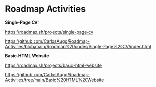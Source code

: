 # Roadmap Activities

**Single-Page CV:**

https://roadmap.sh/projects/single-page-cv

https://github.com/CarlosAugg/Roadmap-Activities/blob/main/Roadmap%20codes/Single-Page%20CV/index.html


**Basic-HTML Website**

https://roadmap.sh/projects/basic-html-website

https://github.com/CarlosAugg/Roadmap-Activities/tree/main/Basic%20HTML%20Website
